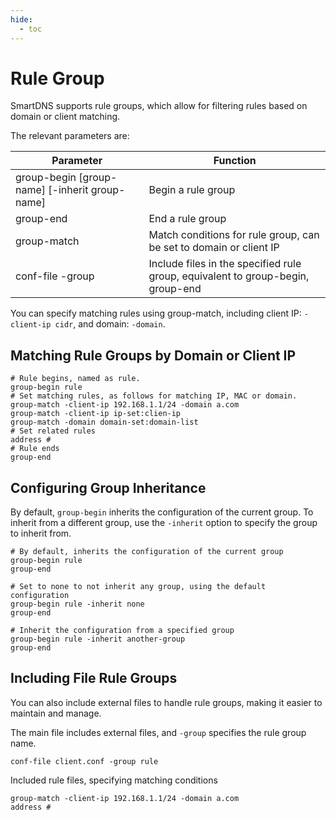 ```yaml
---
hide:
  - toc
---
```


# Rule Group

SmartDNS supports rule groups, which allow for filtering rules based on domain or client matching.

The relevant parameters are:

| Parameter | Function |
|--|--|
| group-begin [group-name] [-inherit group-name]| Begin a rule group |
| group-end  | End a rule group |
| group-match  | Match conditions for rule group, can be set to domain or client IP |
| conf-file -group  | Include files in the specified rule group, equivalent to group-begin, group-end  


You can specify matching rules using group-match, including client IP: `-client-ip cidr`, and domain: `-domain`.

## Matching Rule Groups by Domain or Client IP

  ```
  # Rule begins, named as rule.
  group-begin rule
  # Set matching rules, as follows for matching IP, MAC or domain.
  group-match -client-ip 192.168.1.1/24 -domain a.com
  group-match -client-ip ip-set:clien-ip 
  group-match -domain domain-set:domain-list
  # Set related rules
  address #
  # Rule ends
  group-end
  ```

## Configuring Group Inheritance

By default, `group-begin` inherits the configuration of the current group. To inherit from a different group, use the `-inherit` option to specify the group to inherit from.

  ```
  # By default, inherits the configuration of the current group
  group-begin rule
  group-end

  # Set to none to not inherit any group, using the default configuration
  group-begin rule -inherit none
  group-end

  # Inherit the configuration from a specified group
  group-begin rule -inherit another-group
  group-end
  ```

## Including File Rule Groups

You can also include external files to handle rule groups, making it easier to maintain and manage.

The main file includes external files, and `-group` specifies the rule group name.

  ```
  conf-file client.conf -group rule
  ```

Included rule files, specifying matching conditions

  ```
  group-match -client-ip 192.168.1.1/24 -domain a.com
  address #
  ```